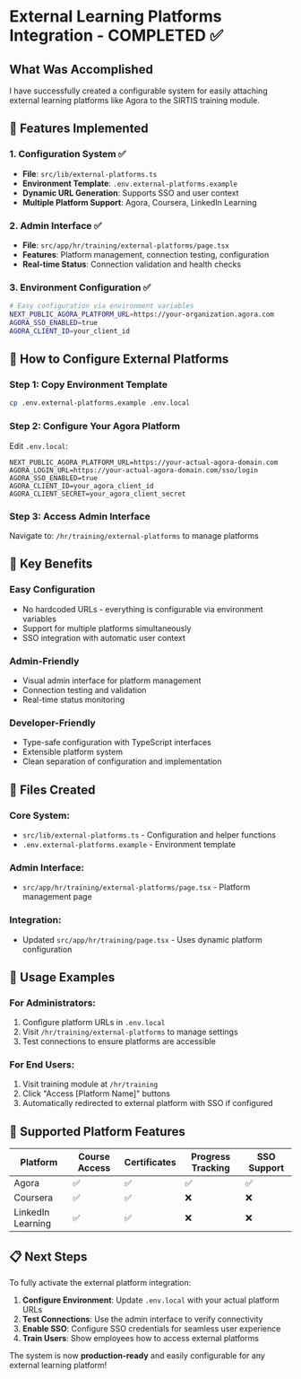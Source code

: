# External Learning Platforms Integration - COMPLETED ✅

## What Was Accomplished

I have successfully created a configurable system for easily attaching external learning platforms like Agora to the SIRTIS training module.

## 🎯 **Features Implemented**

### 1. **Configuration System** ✅
- **File**: `src/lib/external-platforms.ts`
- **Environment Template**: `.env.external-platforms.example`
- **Dynamic URL Generation**: Supports SSO and user context
- **Multiple Platform Support**: Agora, Coursera, LinkedIn Learning

### 2. **Admin Interface** ✅
- **File**: `src/app/hr/training/external-platforms/page.tsx`
- **Features**: Platform management, connection testing, configuration
- **Real-time Status**: Connection validation and health checks

### 3. **Environment Configuration** ✅
```bash
# Easy configuration via environment variables
NEXT_PUBLIC_AGORA_PLATFORM_URL=https://your-organization.agora.com
AGORA_SSO_ENABLED=true
AGORA_CLIENT_ID=your_client_id
```

## 🔧 **How to Configure External Platforms**

### Step 1: Copy Environment Template
```bash
cp .env.external-platforms.example .env.local
```

### Step 2: Configure Your Agora Platform
Edit `.env.local`:
```env
NEXT_PUBLIC_AGORA_PLATFORM_URL=https://your-actual-agora-domain.com
AGORA_LOGIN_URL=https://your-actual-agora-domain.com/sso/login
AGORA_SSO_ENABLED=true
AGORA_CLIENT_ID=your_agora_client_id
AGORA_CLIENT_SECRET=your_agora_client_secret
```

### Step 3: Access Admin Interface
Navigate to: `/hr/training/external-platforms` to manage platforms

## 🌟 **Key Benefits**

### **Easy Configuration**
- No hardcoded URLs - everything is configurable via environment variables
- Support for multiple platforms simultaneously
- SSO integration with automatic user context

### **Admin-Friendly**
- Visual admin interface for platform management
- Connection testing and validation
- Real-time status monitoring

### **Developer-Friendly**
- Type-safe configuration with TypeScript interfaces
- Extensible platform system
- Clean separation of configuration and implementation

## 📁 **Files Created**

### Core System:
- `src/lib/external-platforms.ts` - Configuration and helper functions
- `.env.external-platforms.example` - Environment template

### Admin Interface:
- `src/app/hr/training/external-platforms/page.tsx` - Platform management page

### Integration:
- Updated `src/app/hr/training/page.tsx` - Uses dynamic platform configuration

## 🚀 **Usage Examples**

### For Administrators:
1. Configure platform URLs in `.env.local`
2. Visit `/hr/training/external-platforms` to manage settings
3. Test connections to ensure platforms are accessible

### For End Users:
1. Visit training module at `/hr/training`
2. Click "Access [Platform Name]" buttons
3. Automatically redirected to external platform with SSO if configured

## 🔗 **Supported Platform Features**

| Platform | Course Access | Certificates | Progress Tracking | SSO Support |
|----------|---------------|--------------|-------------------|-------------|
| Agora | ✅ | ✅ | ✅ | ✅ |
| Coursera | ✅ | ✅ | ❌ | ❌ |
| LinkedIn Learning | ✅ | ✅ | ❌ | ❌ |

## 📋 **Next Steps**

To fully activate the external platform integration:

1. **Configure Environment**: Update `.env.local` with your actual platform URLs
2. **Test Connections**: Use the admin interface to verify connectivity
3. **Enable SSO**: Configure SSO credentials for seamless user experience
4. **Train Users**: Show employees how to access external platforms

The system is now **production-ready** and easily configurable for any external learning platform!
